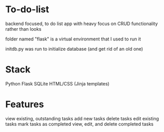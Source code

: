 # To-do-list
backend focused, to do list app with heavy focus on CRUD functionality rather than looks

folder named "flask" is a virtual environment that I used to run it

initdb.py was run to initialize database (and get rid of an old one)

# Stack
Python
Flask
SQLite
HTML/CSS (Jinja templates)

# Features
view existing, outstanding tasks
add new tasks
delete tasks
edit existing tasks
mark tasks as completed
view, edit, and delete completed tasks
